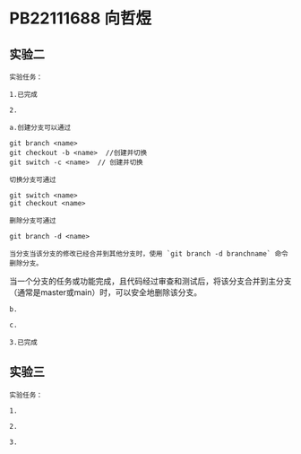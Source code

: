 # PB22111688 向哲煜

## 实验二

    实验任务：

    1.已完成

    2.

    a.创建分支可以通过

```git
git branch <name>
git checkout -b <name>  //创建并切换
git switch -c <name>  // 创建并切换
```

    切换分支可通过

```git
git switch <name>
git checkout <name>
```

    删除分支可通过

```git
git branch -d <name>
```

    当分支当该分支的修改已经合并到其他分支时，使用 `git branch -d branchname` 命令删除分支。
当一个分支的任务或功能完成，且代码经过审查和测试后，将该分支合并到主分支（通常是master或main）时，可以安全地删除该分支。

    b.

    c.

    3.已完成

## 实验三

    实验任务：

    1.

    2.

    3.
